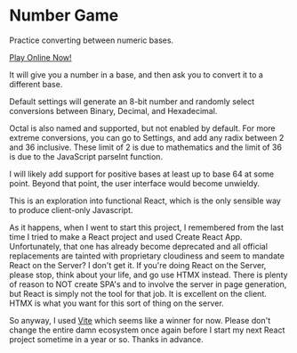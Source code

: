 # Number Game

Practice converting between numeric bases.

[Play Online Now!](https://jtickle.github.io/number-game)

It will give you a number in a base, and then ask you to convert it to
a different base.

Default settings will generate an 8-bit number and randomly select
conversions between Binary, Decimal, and Hexadecimal.

Octal is also named and supported, but not enabled by default. For more
extreme conversions, you can go to Settings, and add any radix between 2 
and 36 inclusive. These limit of 2 is due to mathematics and the limit
of 36 is due to the JavaScript parseInt function.

I will likely add support for positive bases at least up to base 64 at
some point. Beyond that point, the user interface would become
unwieldy.

This is an exploration into functional React, which is the only sensible
way to produce client-only Javascript.

As it happens, when I went to start this project, I remembered from the
last time I tried to make a React project and used Create React App.
Unfortunately, that one has already become deprecated and all official
replacements are tainted with proprietary cloudiness and seem to mandate
React on the Server? I don't get it. If you're doing React on the Server,
please stop, think about your life, and go use HTMX instead. There is
plenty of reason to NOT create SPA's and to involve the server in page
generation, but React is simply not the tool for that job. It is excellent
on the client. HTMX is what you want for this sort of thing on the server.

So anyway, I used [Vite](https://vitejs.dev/) which seems like a winner for
now. Please don't change the entire damn ecosystem once again before I
start my next React project sometime in a year or so. Thanks in advance.